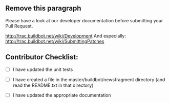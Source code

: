 ## Remove this paragraph
Please have a look at our developer documentation before submitting your Pull Request.

http://trac.buildbot.net/wiki/Development
And especially:
http://trac.buildbot.net/wiki/SubmittingPatches

## Contributor Checklist:

* [ ] I have updated the unit tests
* [ ] I have created a file in the master/buildbot/newsfragment directory (and read the README.txt in that directory)
* [ ] I have updated the appropriate documentation

